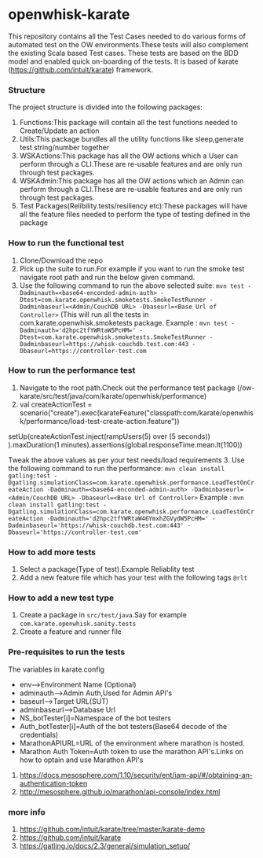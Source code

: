 # openwhisk-karate
This repository contains all the Test Cases needed to do various forms of automated test on the OW environments.These tests will also complement the existing Scala based Test cases.
These tests are based on the BDD model and enabled quick on-boarding of the tests.
It is based of karate (https://github.com/intuit/karate) framework. 

### Structure
The project structure is divided into the following packages:
1. Functions:This package will contain all the test functions needed to Create/Update an action
2. Utils:This package bundles all the utility functions like sleep,generate test string/number together
3. WSKActions:This package has all the OW actions which a User can perform through a CLI.These are re-usable features and are only run through test packages.
4. WSKAdmin:This package has all the OW actions which an Admin can perform through a CLI.These are re-usable features and are only run through test packages.
5. Test Packages(Relibility.tests/resiliency etc):These packages will have all the feature files needed to perform the type of testing defined in the package


### How to run the functional test
1. Clone/Download the repo
2. Pick up the suite to run.For example if you want to run the smoke test navigate root path and run the below given command.
2. Use the following command to run the above selected suite: `mvn test -Dadminauth=<base64-enconded-admin-auth> -Dtest=com.karate.openwhisk.smoketests.SmokeTestRunner -Dadminbaseurl=<Admin/CouchDB URL> -Dbaseurl=<Base Url of Controller>` (This will run all the tests in com.karate.openwhisk.smoketests package.
Example : `mvn test -Dadminauth='d2hpc2tfYWRtaW5PcHM=' -Dtest=com.karate.openwhisk.smoketests.SmokeTestRunner -Dadminbaseurl=https://whisk-couchdb.test.com:443 -Dbaseurl=https://controller-test.com`


### How to run the performance test
1. Navigate to the root path.Check out the performance test package (/ow-karate/src/test/java/com/karate/openwhisk/performance)
2. val createActionTest = scenario("create").exec(karateFeature("classpath:com/karate/openwhisk/performance/load-test-create-action.feature"))


  setUp(createActionTest.inject(rampUsers(5) over (5 seconds))
    ).maxDuration(1 minutes).assertions(global.responseTime.mean.lt(1100))

Tweak the above values as per your test needs/load requirements
3. Use the following command to run the performance: 
`mvn clean install gatling:test -Dgatling.simulationClass=com.karate.openwhisk.performance.LoadTestOnCreateAction -Dadminauth=<base64-enconded-admin-auth> -Dadminbaseurl=<Admin/CouchDB URL> -Dbaseurl=<Base Url of Controller>`
Example : `mvn clean install gatling:test -Dgatling.simulationClass=com.karate.openwhisk.performance.LoadTestOnCreateAction -Dadminauth='d2hpc2tfYWRtaW46YmxhZGVydW5PcHM=' -Dadminbaseurl='https://whisk-couchdb.test.com:443' -Dbaseurl='https://controller-test.com'`


### How to add more tests

1. Select a package(Type of test).Example Reliablity test
2. Add a new feature file which has your test with the following tags `@rlt`

### How to add a new test type
1. Create a package in `src/test/java`.Say for example `com.karate.openwhisk.sanity.tests`
2. Create a feature and runner file 


### Pre-requisites to run the tests
The variables in karate.config

* env-->Environment Name (Optional)
* adminauth-->Admin Auth,Used for Admin API's
* baseurl-->Target URL(SUT)
* adminbaseurl-->Database Url
* NS_botTester[i]=Namespace of the bot testers
* Auth_botTester[i]=Auth of the bot testers(Base64 decode of the credentials)
* MarathonAPIURL=URL of the environment where marathon is hosted.
* Marathon Auth Token=Auth token to use the marathon API's.Links on how to optain and use Marathon API's
1. https://docs.mesosphere.com/1.10/security/ent/iam-api/#/obtaining-an-authentication-token
2. http://mesosphere.github.io/marathon/api-console/index.html



### more info
1. https://github.com/intuit/karate/tree/master/karate-demo
2. https://github.com/intuit/karate
3. https://gatling.io/docs/2.3/general/simulation_setup/

